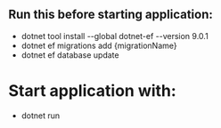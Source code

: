 ## Run this before starting application:

- dotnet tool install --global dotnet-ef --version 9.0.1
- dotnet ef migrations add {migrationName}
- dotnet ef database update

# Start application with:

- dotnet run
